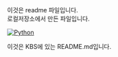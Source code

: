 이것은 readme 파일입니다.<br>
로컬저장소에서 만든 파일입니다.

[![Python](https://img.shields.io/pypi/pyversions/tensorflow.svg)](https://badge.fury.io/py/tensorflow)

이것은 KBS에 있는 README.md입니다.
